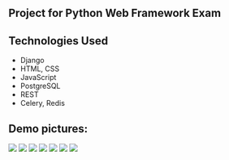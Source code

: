 ## Project for Python Web Framework Exam


<h2> Technologies Used </h2>
<ul>
  <li>Django</li>
  <li>HTML, CSS</li>
  <Li>JavaScript</li>
  <li>PostgreSQL </li>
  <li>REST</li>
  <li>Celery, Redis</li>
</ul>


<h2> Demo pictures: </h2>
<img src="https://github.com/ddimitrovv/Python_Web_Framework_Django/tree/main/Vampires_vs_Werewolves/demo_images/Black-Widow.png" />
<img src="https://github.com/ddimitrovv/Python_Web_Framework_Django/tree/main/Vampires_vs_Werewolves/demo_images/home-page.png" />
<img src="https://github.com/ddimitrovv/Python_Web_Framework_Django/tree/main/Vampires_vs_Werewolves/demo_images/marketplace.png" />
<img src="https://github.com/ddimitrovv/Python_Web_Framework_Django/tree/main/Vampires_vs_Werewolves/demo_images/messages.png" />
<img src="https://github.com/ddimitrovv/Python_Web_Framework_Django/tree/main/Vampires_vs_Werewolves/demo_images/hide.png" />
<img src="https://github.com/ddimitrovv/Python_Web_Framework_Django/tree/main/Vampires_vs_Werewolves/demo_images/work.png" />
<img src="https://github.com/ddimitrovv/Python_Web_Framework_Django/tree/main/Vampires_vs_Werewolves/demo_images/inventory.png" />

